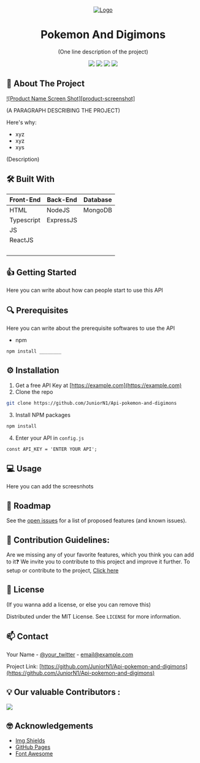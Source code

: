 <!-- PROJECT LOGO -->
<br />
<p align="center">
  <a href="https://github.com/roshanlam/ReadMeTemplate/">
    <img src="https://raw.githubusercontent.com/varunwho/Api-pokemon-and-digimons/main/pokemon-digimon.png" alt="Logo">
  </a>

  <h1 align="center">Pokemon And Digimons</h1>

  <p align="center">
    (One line description of the project)
    <br />
  </p>
</p>
<div align="center">
    <a href="https://github.com/JuniorN1/Api-pokemon-and-digimons"><img src="https://badges.frapsoft.com/os/v1/open-source.svg?v=103"></a>
    <a href="https://github.com/JuniorN1/Api-pokemon-and-digimons"><img src="https://img.shields.io/badge/Built%20by-developers%20%3C%2F%3E-0059b3"></a>
    <a href="https://github.com/JuniorN1/Api-pokemon-and-digimons"><img src="https://img.shields.io/static/v1.svg?label=Contributions&message=Welcome&color=yellow"></a>
    <a href="https://github.com/JuniorN1/Api-pokemon-and-digimons"><img src="https://img.shields.io/badge/Maintained%3F-yes-brightgreen.svg?v=103"></a>
</div>

<!-- ABOUT THE PROJECT -->
## 📖 About The Project

[![Product Name Screen Shot][product-screenshot]](https://github.com/JuniorN1/Api-pokemon-and-digimons)

(A PARAGRAPH DESCRIBING THE PROJECT)

Here's why:
* xyz
* xyz
* xys

(Description)

## 🛠️ Built With
| Front-End | Back-End  | Database   |
| --------  | --------- | ---------- |
| HTML      | NodeJS    | MongoDB    |
| Typescript| ExpressJS | &nbsp;     |
| JS        | &nbsp;    | &nbsp;     |
| ReactJS   | &nbsp;    | &nbsp;     |
| &nbsp;    | &nbsp;    | &nbsp;     |



<!-- GETTING STARTED -->
## 👍 Getting Started

Here you can write about how can people start to use this API

## 🔍 Prerequisites

Here you can write about the prerequisite softwares to use the API
* npm
```sh
npm install ________
```

## ⚙️ Installation

1. Get a free API Key at [https://example.com](https://example.com)
2. Clone the repo
```sh
git clone https://github.com/JuniorN1/Api-pokemon-and-digimons
```
3. Install NPM packages
```sh
npm install
```
4. Enter your API in `config.js`
```JS
const API_KEY = 'ENTER YOUR API';
```

<!-- USAGE EXAMPLES -->
## 💻 Usage

Here you can add the screesnhots


<!-- ROADMAP -->
## 🚧 Roadmap

See the [open issues](https://github.com/JuniorN1/Api-pokemon-and-digimons/issues) for a list of proposed features (and known issues).



<!-- CONTRIBUTING -->
## 🤝 Contribution Guidelines:
Are we missing any of your favorite features, which you think you can add to it❓ We invite you to contribute to this project and improve it further.
To setup or contribute to the project, [Click here](https://github.com/JuniorN1/Api-pokemon-and-digimons/blob/main/CONTRIBUTING.md)


<!-- LICENSE -->
## 📝 License
(If you wanna add a license, or else you can remove this)

Distributed under the MIT License. See `LICENSE` for more information.


<!-- CONTACT -->
## 📫 Contact

Your Name - [@your_twitter](https://twitter.com/your_username) - email@example.com

Project Link: [https://github.com/JuniorN1/Api-pokemon-and-digimons](https://github.com/JuniorN1/Api-pokemon-and-digimons)


## 💡 Our valuable Contributors :

<a href="https://github.com/JuniorN1/Api-pokemon-and-digimons/graphs/contributors">
  <img src="https://contrib.rocks/image?repo=JuniorN1/Api-pokemon-and-digimons" />
</a>

<!-- ACKNOWLEDGEMENTS -->
## 🤓 Acknowledgements
* [Img Shields](https://shields.io)
* [GitHub Pages](https://pages.github.com)
* [Font Awesome](https://fontawesome.com)

